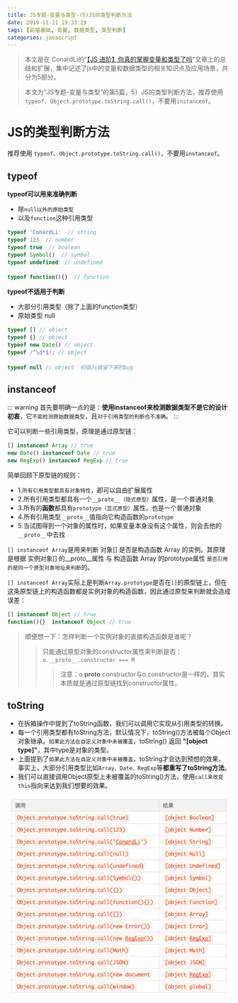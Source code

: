 ```yaml
---
title: JS专题-变量与类型-(5)JS的类型判断方法
date: 2019-11-21 19:33:29
tags: [前端基础, 变量, 数据类型, 类型判断]
categories: javascript
---
```


> 本文是在 ConardLi的“[【JS 进阶】你真的掌握变量和类型了吗](https://juejin.im/post/5cec1bcff265da1b8f1aa08f)”文章上的总结和扩展，集中记述了js中的变量和数据类型的相关知识点及应用场景，共分为5部分。

> 本文为“JS专题-变量与类型”的第5篇，5）JS的类型判断方法，推荐使用 `typeof`、`Object.prototype.toString.call()`，不要用`instanceof`。

<!-- more -->

# JS的类型判断方法

推荐使用 `typeof`、`Object.prototype.toString.call()`，不要用`instanceof`。

## typeof

**typeof可以用来准确判断**
- 除`null以外的原始类型`
- 以及`function`这种引用类型
```js
typeof 'ConardLi'  // string
typeof 123  // number
typeof true  // boolean
typeof Symbol()  // symbol
typeof undefined  // undefined

typeof function(){}  // function
```
**typeof不适用于判断**
- 大部分引用类型（除了上面的function类型）
- 原始类型 null
```js
typeof [] // object
typeof {} // object
typeof new Date() // object
typeof /^\d*$/; // object

typeof null // object  初版Js就留下来的bug
```

## instanceof

::: warning
首先要明确一点的是：**使用instanceof来检测数据类型不是它的设计初衷**，它`不能检测原始数据类型`，且`对于引用类型的判断也不准确`。
:::

它可以判断一些引用类型，原理是通过原型链：
```js
[] instanceof Array // true
new Date() instanceof Date // true
new RegExp() instanceof RegExp // true
```
简单回顾下原型链的规则：
- 1.`所有引用类型都具有对象特性`，即可以自由扩展属性
- 2.所有引用类型都具有一个`__proto__（隐式原型）`属性，是一个普通对象
- 3.所有的**函数**都具有`prototype（显式原型）`属性，也是一个普通对象
- 4.所有引用类型`__proto__`值指向它构造函数的`prototype`
- 5.当试图得到一个对象的属性时，如果变量本身没有这个属性，则会去他的`__proto__`中去找

`[] instanceof Array`是用来判断 对象[] 是否是构造函数 Array 的实例。其原理是根据 实例对象[] 的__proto__属性 与 构造函数 Array 的prototype属性 `是否引用的是同一个原型对象地址来判断`的。

`[] instanceof Array`实际上是判断`Array.prototype`是否在`[]`的原型链上，但在这条原型链上的构造函数都是实例对象的构造函数，因此通过原型来判断就会造成误差：
```js
[] instanceof Object // true
function(){}  instanceof Object // true
```

> 顺便想一下：怎样判断一个实例对象的直接构造函数是谁呢？
>> 只能通过原型对象的constructor属性来判断是否：`o.__proto__.constructor === M`
>>> 注意：o.__proto__.constructor与o.constructor是一样的，其实本质就是通过原型链找到constructor属性。

## toString

- 在拆箱操作中提到了toString函数，我们可以调用它实现从引用类型的转换。
- 每一个引用类型都有toString方法，默认情况下，toString()方法被每个Object对象继承。`如果此方法在自定义对象中未被覆盖`，toString() 返回 **"[object type]"**，其中type是对象的类型。
- 上面提到了`如果此方法在自定义对象中未被覆盖`，toString才会达到预想的效果，事实上，大部分引用类型比如`Array、Date、RegExp`等**都重写了toString方法**。
- 我们可以直接调用Object原型上未被覆盖的toString()方法，使用`call来改变this`指向来达到我们想要的效果。

![Object.prototype.toString.call()](./images/variablesAndTypes/Object.prototype.toString.call.png)

